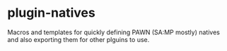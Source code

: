 # plugin-natives
Macros and templates for quickly defining PAWN (SA:MP mostly) natives and also exporting them for other plguins to use.
